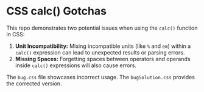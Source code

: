 # CSS calc() Gotchas
This repo demonstrates two potential issues when using the `calc()` function in CSS:

1. **Unit Incompatibility:** Mixing incompatible units (like `%` and `em`) within a `calc()` expression can lead to unexpected results or parsing errors.
2. **Missing Spaces:**  Forgetting spaces between operators and operands inside `calc()` expressions will also cause errors.

The `bug.css` file showcases incorrect usage. The `bugSolution.css` provides the corrected version.